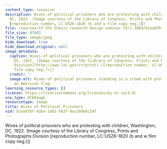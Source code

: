 ```yaml
---
content_type: resource
description: Wives of political prisoners who are protesting with children, Washington,
  DC, 1922. (Image courtesy of the Library of Congress, Prints and Photographs Division
  [reproduction number, LC-USZ6-1820 (b and w film copy neg.)])
file: /courses/17-tht-thesis-research-design-seminar-fall-2004/b2aad76fe2ba1ad1563f0ac20de6c24f_17-thtf04.jpg
file_size: 87402
file_type: image/jpeg
hide_download: true
hide_download_original: null
image_metadata:
  caption: Wives of political prisoners who are protesting with children, Washington,
    DC, 1922. (Image courtesy of the [Library of Congress, Prints and Photographs
    Division](http://www.loc.gov/rr/print) \[reproduction number, LC-USZ6-1820 (b&w
    film copy neg.)\])
  credit: ''
  image-alt: Wives of political prisoners standing in a crowd with protest signs and
    an American flag.
learning_resource_types: []
license: https://creativecommons.org/licenses/by-nc-sa/4.0/
ocw_type: OCWImage
resourcetype: Image
title: Wives of Political Prisoners
uid: b2aad76f-e2ba-1ad1-563f-0ac20de6c24f
---
```

Wives of political prisoners who are protesting with children, Washington, DC, 1922. (Image courtesy of the Library of Congress, Prints and Photographs Division [reproduction number, LC-USZ6-1820 (b and w film copy neg.)])